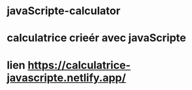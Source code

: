 # javaScripte-calculator
# calculatrice crieér avec javaScripte 
# lien https://calculatrice-javascripte.netlify.app/